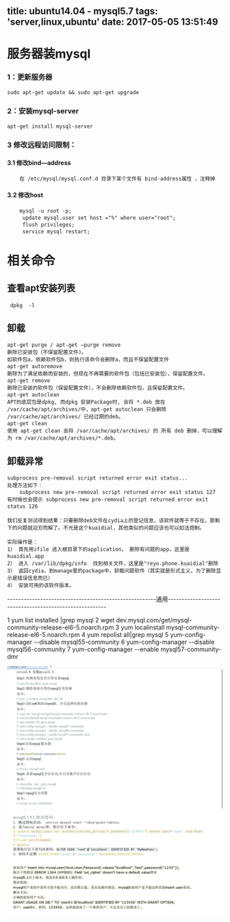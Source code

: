 title: ubuntu14.04  - mysql5.7
tags: 'server,linux,ubuntu'
date: 2017-05-05 13:51:49
---
# 服务器装mysql

### 1：更新服务器  
	sudo apt-get update && sudo apt-get upgrade

### 2：安装mysql-server 
	
    apt-get install mysql-server

### 3 修改远程访问限制：
 #### 3.1 修改bind—address
    	在 /etc/mysql/mysql.conf.d 目录下某个文件有 bind-address属性 ，注释掉
 #### 3.2 修改host
 		mysql -u root -p;
         update mysql.user set host ="%" where user="root";
         flush privileges;
         service mysql restart;



# 相关命令

 ## 查看apt安装列表
	 dpkg  -l

## 卸载
	apt-get purge / apt-get –purge remove 
    删除已安装包（不保留配置文件)。 
    如软件包a，依赖软件包b，则执行该命令会删除a，而且不保留配置文件
    apt-get autoremove 
    删除为了满足依赖而安装的，但现在不再需要的软件包（包括已安装包），保留配置文件。
    apt-get remove 
    删除已安装的软件包（保留配置文件），不会删除依赖软件包，且保留配置文件。
    apt-get autoclean 
    APT的底层包是dpkg, 而dpkg 安装Package时, 会将 *.deb 放在 /var/cache/apt/archives/中，apt-get autoclean 只会删除 /var/cache/apt/archives/ 已经过期的deb。
    apt-get clean 
    使用 apt-get clean 会将 /var/cache/apt/archives/ 的 所有 deb 删掉，可以理解为 rm /var/cache/apt/archives/*.deb。
    
 ## 卸载异常

	subprocess pre-removal script returned error exit status... 
    处理方法如下：
        subprocess new pre-removal script returned error exit status 127 有时候也会提示 subprocess new pre-removal script returned error exit status 126

    我们反复测试得到结果：只要删除deb文件在cydia上的登记信息，该软件就等于不存在，那剩下的问题就迎刃而解了。不光是这个kuaidial，其他类似的问题应该也可以如法炮制。

    实际操作是：
    1） 首先用ifile 进入根目录下的application， 删除有问题的app，这里是kuaidial.app
    2） 进入 /var/lib/dpkg/info  找到相关文件，这里是"reyo.phone.kuaidial"删除
    3） 返回cydia，到manage里的package中，卸载问题软件（其实就是形式主义，为了删除显示是错误信息而已）
    4） 安装可用的该软件版本。

------------------------------------------------------通用-------------------------------------------------------

1  yum list installed |grep mysql
2  wget dev.mysql.com/get/mysql-community-release-el6-5.noarch.rpm
3  yum localinstall mysql-community-release-el6-5.noarch.rpm
4  yum repolist all|grep mysql
5  yum-config-manager --disable mysql55-community
6  yum-config-manager --disable mysql56-community
7  yum-config-manager --enable mysql57-community-dmr

![logo](mysql/1.png)
![logo](mysql/2.png)